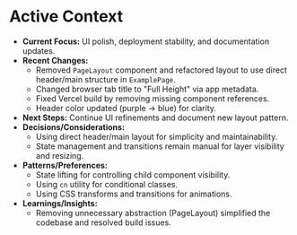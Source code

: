 # Active Context

*   **Current Focus:** UI polish, deployment stability, and documentation updates.
*   **Recent Changes:**
    *   Removed `PageLayout` component and refactored layout to use direct header/main structure in `ExamplePage`.
    *   Changed browser tab title to "Full Height" via app metadata.
    *   Fixed Vercel build by removing missing component references.
    *   Header color updated (purple → blue) for clarity.
*   **Next Steps:** Continue UI refinements and document new layout pattern.
*   **Decisions/Considerations:**
    *   Using direct header/main layout for simplicity and maintainability.
    *   State management and transitions remain manual for layer visibility and resizing.
*   **Patterns/Preferences:**
    *   State lifting for controlling child component visibility.
    *   Using `cn` utility for conditional classes.
    *   Using CSS transforms and transitions for animations.
*   **Learnings/Insights:**
    *   Removing unnecessary abstraction (PageLayout) simplified the codebase and resolved build issues. 